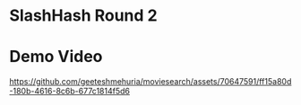 # SlashHash Round 2

# Demo Video
https://github.com/geeteshmehuria/moviesearch/assets/70647591/ff15a80d-180b-4616-8c6b-677c1814f5d6